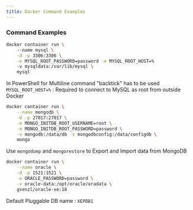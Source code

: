 ```yaml
---
title: Docker Command Examples
---
```


### Command Examples

````bash
docker container run \ 
	--name mysql \
	-d -p 3306:3306 \
	-e MYSQL_ROOT_PASSWORD=password -e MYSQL_ROOT_HOST=%
	-v mysqldata:/var/lib/mysql \
	mysql
````

In PowerShell for Multiline command "backtick" has to be used  
`MYSQL_ROOT_HOST=%` : Required to connect to MySQL as root from outside Docker

````bash
docker container run \
	--name mongodb \
	-d -p 27017:27017 \
	-e MONGO_INITDB_ROOT_USERNAME=root \
	-e MONGO_INITDB_ROOT_PASSWORD=password \
	-v mongodb:/data/db -v mongodbconfig:/data/configdb \
	mongo
````

Use `mongodump` and `mongorestore` to Export and Import data from MongoDB

````bash
docker container run \
	--name oracle \
	-d -p 1521:1521 \
	-e ORACLE_PASSWORD=password \
	-v oracle-data:/opt/oracle/oradata \
	gvenzl/oracle-xe:18
````

Default Pluggable DB name : `XEPDB1`
